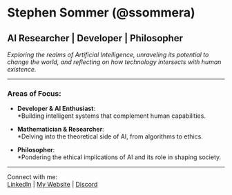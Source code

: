 # Stephen Sommer (@ssommera)
## **AI Researcher | Developer | Philosopher**  
*Exploring the realms of Artificial Intelligence, unraveling its potential to change the world, and reflecting on how technology intersects with human existence.*

---

### **Areas of Focus:**

- **Developer & AI Enthusiast**:  
  *Building intelligent systems that complement human capabilities.
  
- **Mathematician & Researcher**:  
  *Delving into the theoretical side of AI, from algorithms to ethics.

- **Philosopher**:  
  *Pondering the ethical implications of AI and its role in shaping society.

---

Connect with me:  
[LinkedIn](https://www.linkedin.com/in/stephen-sommer-0a6bb0164/) | [My Website](https://www.ssommer.tech) | [Discord](https://discord.com/users/188387061147893771) 
